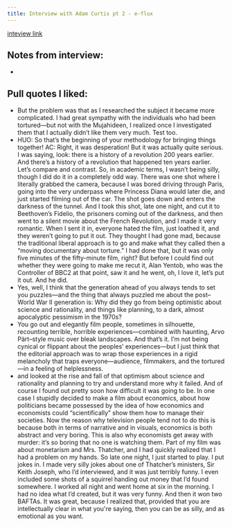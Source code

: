 ```yaml
---
title: Interview with Adam Curtis pt 2 - e-flux
---
```


[inteview link](https://www.e-flux.com/journal/33/68302/in-conversation-with-adam-curtis-part-ii/)

## Notes from interview: 
*

## Pull quotes I liked: 

* But the problem was that as I researched the subject it became more complicated. I had great sympathy with the individuals who had been tortured—but not with the Mujahideen, I realized once I investigated them that I actually didn’t like them very much. Test too. 
* HUO: So that’s the beginning of your methodology for bringing things together! AC: Right, it was desperation! But it was actually quite serious. I was saying, look: there is a history of a revolution 200 years earlier. And there’s a history of a revolution that happened ten years earlier. Let’s compare and contrast. So, in academic terms, I wasn’t being silly, though I did do it in a completely odd way. There was one shot where I literally grabbed the camera, because I was bored driving through Paris, going into the very underpass where Princess Diana would later die, and just started filming out of the car. The shot goes down and enters the darkness of the tunnel. And I took this shot, late one night, and cut it to Beethoven’s Fidelio, the prisoners coming out of the darkness, and then went to a silent movie about the French Revolution, and I made it very romantic. When I sent it in, everyone hated the film, just loathed it, and they weren’t going to put it out. They thought I had gone mad, because the traditional liberal approach is to go and make what they called then a “moving documentary about torture.” I had done that, but it was only five minutes of the fifty-minute film, right? But before I could find out whether they were going to make me recut it, Alan Yentob, who was the Controller of BBC2 at that point, saw it and he went, oh, I love it, let’s put it out. And he did.
* Yes, well, I think that the generation ahead of you always tends to set you puzzles—and the thing that always puzzled me about the post–World War II generation is: Why did they go from being optimistic about science and rationality, and things like planning, to a dark, almost apocalyptic pessimism in the 1970s?
* You go out and elegantly film people, sometimes in silhouette, recounting terrible, horrible experiences—combined with haunting, Arvo Pärt–style music over bleak landscapes. And that’s it. I’m not being cynical or flippant about the peoples’ experiences—but I just think that the editorial approach was to wrap those experiences in a rigid melancholy that traps everyone—audience, filmmakers, and the tortured—in a feeling of helplessness.
* and looked at the rise and fall of that optimism about science and rationality and planning to try and understand more why it failed. And of course I found out pretty soon how difficult it was going to be. In one case I stupidly decided to make a film about economics, about how politicians became possessed by the idea of how economics and economists could “scientifically” show them how to manage their societies. Now the reason why television people tend not to do this is because both in terms of narrative and in visuals, economics is both abstract and very boring. This is also why economists get away with murder: it’s so boring that no one is watching them. Part of my film was about monetarism and Mrs. Thatcher, and I had quickly realized that I had a problem on my hands. So late one night, I just started to play. I put jokes in. I made very silly jokes about one of Thatcher’s ministers, Sir Keith Joseph, who I’d interviewed, and it was just terribly funny. I even included some shots of a squirrel handing out money that I’d found somewhere. I worked all night and went home at six in the morning. I had no idea what I’d created, but it was very funny. And then it won two BAFTAs. It was great, because I realized that, provided that you are intellectually clear in what you're saying, then you can be as silly, and as emotional as you want.



